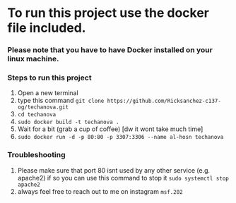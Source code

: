 
# To run this project use the docker file included.
### Please note that you have to have Docker installed on your linux machine. 

### Steps to run this project
1. Open a new terminal
2. type this command `git clone https://github.com/Ricksanchez-c137-og/techanova.git`
3. `cd techanova` 
4. `sudo docker build -t techanova .`
5. Wait for a bit (grab a cup of coffee) [dw it wont take much time]
6. `sudo docker run -d -p 80:80 -p 3307:3306 --name al-hosn techanova`


### Troubleshooting

1. Please make sure that port 80 isnt used by any other service (e.g. apache2) if so you can use this command to stop it 
`sudo systemctl stop apache2`
2. always feel free to reach out to me on instagram `msf.202`